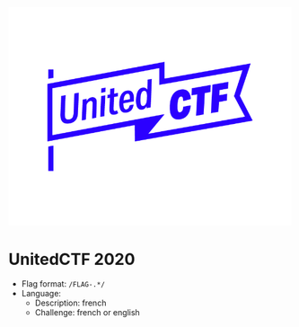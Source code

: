 ![logo](./logo.png)

# UnitedCTF 2020

- Flag format: `/FLAG-.*/`
- Language:
    - Description: french
    - Challenge: french or english
